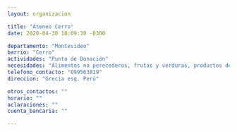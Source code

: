 ```yaml
---
layout: organizacion

title: "Ateneo Cerro"
date: 2020-04-30 18:09:30 -0300

departamento: "Montevideo"
barrio: "Cerro"
actividades: "Punto de Donación"
necesidades: "Alimentos no perecederos, frutas y verduras, productos de higiene"
telefono_contacto: "099563819"
direccion: "Grecia esq. Perú"

otros_contactos: ""
horario: ""
aclaraciones: ""
cuenta_bancaria: ""

---
```

